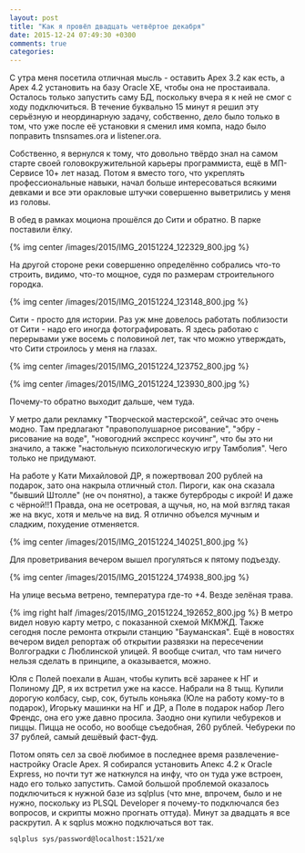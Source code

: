 ```yaml
---
layout: post
title: "Как я провёл двадцать четвёртое декабря"
date: 2015-12-24 07:49:30 +0300
comments: true
categories: 
---
```

С утра меня посетила отличная мысль - оставить Apex 3.2 как есть, а Apex 4.2 установить на базу Oracle XE, чтобы она не простаивала. Осталось только запустить саму БД, поскольку вчера я к ней не смог с ходу подключиться. В течение буквально 15 минут я решил эту серьёзную и неординарную задачу, собственно, дело было только в том, что уже после её установки я сменил имя компа, надо было поправить tnsnsames.ora и listener.ora. 

Собственно, я вернулся к тому, что довольно твёрдо знал на самом старте своей головокружительной карьеры программиста, ещё в МП-Сервисе 10+ лет назад. Потом я вместо того, что укреплять профессиональные навыки, начал больше интересоваться всякими девками и все эти оракловые штучки совершенно выветрились у меня из головы.

В обед в рамках моциона прошёлся до Сити и обратно. В парке поставили ёлку.

{% img center /images/2015/IMG_20151224_122329_800.jpg %}

На другой стороне реки совершенно определённо собрались что-то строить, видимо, что-то мощное, судя по размерам строительного городка.

{% img center /images/2015/IMG_20151224_123148_800.jpg %}

Сити - просто для истории. Раз уж мне довелось работать поблизости от Сити - надо его иногда фотографировать. Я здесь работаю с перерывами уже восемь с половиной лет, так что можно утверждать, что Сити строилось у меня на глазах.

{% img center /images/2015/IMG_20151224_123752_800.jpg %}

{% img center /images/2015/IMG_20151224_123930_800.jpg %}

Почему-то обратно выходит дальше, чем туда.

У метро дали рекламку "Творческой мастерской", сейчас это очень модно. Там предлагают "правополушарное рисование", "эбру - рисование на воде", "новогодний экспресс коучинг", что бы это ни значило, а также "настольную психологическую игру Тамболия". Чего только не придумают.

На работе у Кати Михайловой ДР, я пожертвовал 200 рублей на подарок, зато она накрыла отличный стол. Пироги, как она сказала "бывший Штолле" (не оч понятно), а также бутерброды с икрой! И даже с чёрной!!1 Правда, она не осетровая, а щучья, но, на мой взгляд такая же на вкус, хотя и мельче на вид. Я отлично объелся мучным и сладким, похудение отменяется.

{% img center /images/2015/IMG_20151224_140251_800.jpg %}

Для проветривания вечером вышел прогуляться к пятому подъезду.

{% img center /images/2015/IMG_20151224_174938_800.jpg %}

На улице весьма ветрено, температура где-то +4. Везде зелёная трава.

{% img right half /images/2015/IMG_20151224_192652_800.jpg %} В метро видел новую карту метро, с показанной схемой МКМЖД.
Также сегодня после ремонта открыли станцию "Бауманская". Ещё в новостях вечером видел репортаж об открытии развязки на пересечении Волгоградки с Люблинской улицей. Я вообще считал, что там ничего нельзя сделать в принципе, а оказывается, можно.

Юля  с Полей поехали в Ашан, чтобы купить всё заранее к НГ и Полиному ДР, я их встретил уже на кассе. Набрали на 8 тыщ. Купили дорогую колбасу, сыр, сок, бутыль коньяка (Юле на работу кому-то в подарок), Игорьку машинки на НГ и ДР, а Поле в подарок набор Лего Френдс, она его уже давно просила. Заодно они купили чебуреков и пиццы. Пицца не особо, но вообще съедобная, 260 рублей. Чебуреки по 37 рублей, самый дешёвый фаст-фуд.

Потом опять сел за своё любимое в последнее время развлечение- настройку Oracle Apex. Я собирался установить Апекс 4.2 к Oracle Express, но почти тут же наткнулся на инфу, что он туда уже встроен, надо его только запустить. Самой большой проблемой оказалось подключиться к нужной базе из sqlplus (что мне, впрочем, было и не нужно, поскольку из PLSQL Developer я почему-то подключался без вопросов, и скрипты можно прогнать оттуда). Минут за двадцать я  все раскрутил. А к sqplus можно подключаться вот так.

```
sqlplus sys/password@localhost:1521/xe
```